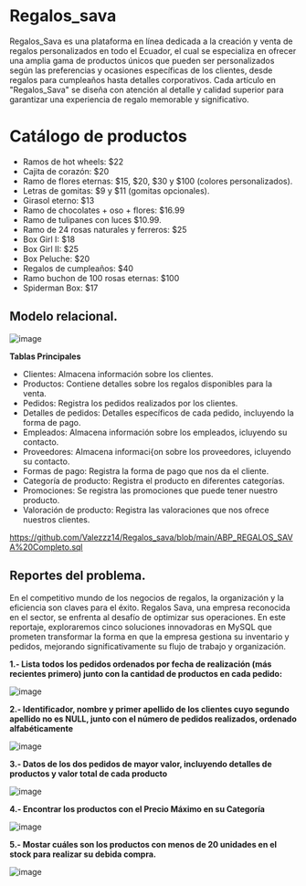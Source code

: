 # Regalos_sava
Regalos_Sava es una plataforma en línea dedicada a la creación y venta de regalos personalizados en todo el Ecuador, el cual se especializa en ofrecer una amplia gama de productos únicos que pueden ser personalizados según las preferencias y ocasiones específicas de los clientes, desde regalos para cumpleaños hasta detalles corporativos. Cada artículo en "Regalos_Sava" se diseña con atención al detalle y calidad superior para garantizar una experiencia de regalo memorable y significativo.

# Catálogo de productos
* Ramos de hot wheels: $22
* Cajita de corazón: $20
* Ramo de flores eternas: $15, $20, $30 y $100 (colores personalizados).
* Letras de gomitas: $9 y $11 (gomitas opcionales).
* Girasol eterno: $13
* Ramo de chocolates + oso + flores: $16.99
* Ramo de tulipanes con luces $10.99.
* Ramo de 24 rosas naturales y ferreros: $25
* Box Girl I: $18
* Box Girl II: $25
* Box Peluche: $20
* Regalos de cumpleaños: $40
* Ramo buchon de 100 rosas eternas: $100
* Spiderman Box: $17

## Modelo relacional.
![image](https://github.com/Valezzz14/Regalos_sava/assets/169208862/7921cb82-b4db-452c-bbb9-3978d746bb6a)



**Tablas Principales**
* Clientes: Almacena información sobre los clientes.
* Productos: Contiene detalles sobre los regalos disponibles para la venta.
* Pedidos: Registra los pedidos realizados por los clientes.
* Detalles de pedidos: Detalles específicos de cada pedido, incluyendo la forma de pago.
* Empleados: Almacena información sobre los empleados, icluyendo su contacto.
* Proveedores: Almacena informaci{on sobre los proveedores, icluyendo su contacto.
* Formas de pago: Registra la forma de pago que nos da el cliente.
* Categoría de producto: Registra el producto en diferentes categorías.
* Promociones: Se registra las promociones que puede tener nuestro producto.
* Valoración de producto: Registra las valoraciones que nos ofrece nuestros clientes.

https://github.com/Valezzz14/Regalos_sava/blob/main/ABP_REGALOS_SAVA%20Completo.sql


## Reportes del problema.
En el competitivo mundo de los negocios de regalos, la organización y la eficiencia son claves para el éxito. Regalos Sava, una empresa reconocida en el sector, se enfrenta al desafío de optimizar sus operaciones. En este reportaje, exploraremos cinco soluciones innovadoras en MySQL que prometen transformar la forma en que la empresa gestiona su inventario y pedidos, mejorando significativamente su flujo de trabajo y organización.

**1.- Lista todos los pedidos ordenados por fecha de realización (más recientes primero) junto con la cantidad de productos en cada pedido:**

![image](https://github.com/user-attachments/assets/48d68a8e-28d4-442d-a905-d87ac75d12d3)




**2.- Identificador, nombre y primer apellido de los clientes cuyo segundo apellido no es NULL, junto con el número de pedidos realizados, ordenado alfabéticamente**

![image](https://github.com/user-attachments/assets/377824e3-6410-4926-ab1e-a878e5185284)




**3.- Datos de los dos pedidos de mayor valor, incluyendo detalles de productos y valor total de cada producto**

![image](https://github.com/user-attachments/assets/18f66048-3fae-4fb4-81f4-96669b16b8ab)




**4.- Encontrar los productos con el Precio Máximo en su Categoría**

![image](https://github.com/user-attachments/assets/8dab9a4a-e896-4a1a-a6f4-7b0f4b44db87)




**5.- Mostar cuáles son los productos con menos de 20 unidades en el stock para realizar su debida compra.**

![image](https://github.com/user-attachments/assets/4a7738ca-6cfc-4170-9299-9fae2fc3c657)





